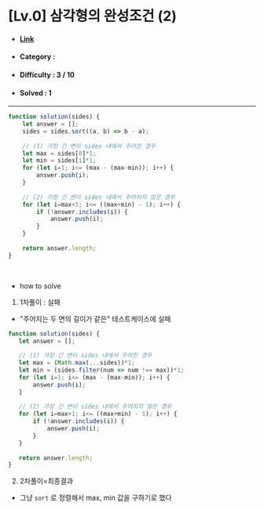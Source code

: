 # [Lv.0] 삼각형의 완성조건 (2)
* #### [Link](https://school.programmers.co.kr/learn/courses/30/lessons/120868)
* #### Category : 
* #### Difficulty : 3 / 10  
* #### Solved : 1

<hr />

```js
function solution(sides) {
    let answer = [];
    sides = sides.sort((a, b) => b - a);
    
    // (1) 가장 긴 변이 sides 내에서 주어진 경우
    let max = sides[0]*1;
    let min = sides[1]*1;
    for (let i=1; i<= (max - (max-min)); i++) {
        answer.push(i);
    }
    
    // (2) 가장 긴 변이 sides 내에서 주어지지 않은 경우
    for (let i=max+1; i<= ((max+min) - 1); i++) {
        if (!answer.includes(i)) {
            answer.push(i);
        }
    }
    
    return answer.length;
}
```

 <br />

 * how to solve
 1. 1차풀이 : 실패
 * "주어지는 두 면의 길이가 같은" 테스트케이스에 실패
 ```js
 function solution(sides) {
    let answer = [];
    
    // (1) 가장 긴 변이 sides 내에서 주어진 경우
    let max = (Math.max(...sides))*1;
    let min = (sides.filter(num => num !== max))*1;
    for (let i=1; i<= (max - (max-min)); i++) {
        answer.push(i);
    }
    
    // (2) 가장 긴 변이 sides 내에서 주어지지 않은 경우
    for (let i=max+1; i<= ((max+min) - 1); i++) {
        if (!answer.includes(i)) {
            answer.push(i);
        }
    }
    
    return answer.length;
}
 ```

 2. 2차풀이=최종결과
 * 그냥 `sort` 로 정렬해서 max, min 값을 구하기로 했다 